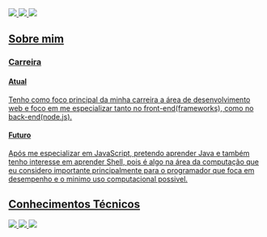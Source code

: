 <a href = "https://www.youtube.com/channel/UCIQr9bFe6j6ZnPnfj3vkT7Q" rel="nofollow">
   <img src="https://img.shields.io/badge/On1Code-%23FF0000.svg?style=for-the-badge&logo=YouTube&logoColor=white">
 <a href = "https://www.linkedin.com/in/gabrielhenrique/" rel="nofollow">
   <img src="https://img.shields.io/badge/Gabriel Henrique-%230077B5.svg?style=for-the-badge&logo=linkedin&logoColor=white">
 <a href = "https://www.instagram.com/on1code/" rel="nofollow">
   <img src="https://img.shields.io/badge/On1Code-%23E4405F.svg?style=for-the-badge&logo=Instagram&logoColor=white">

## Sobre mim
   <h3>Carreira</h3>
    <h4>Atual</h4>
    Tenho como foco principal da minha carreira a área de desenvolvimento web 
    e foco em me especializar tanto no front-end(frameworks), como no back-end(node.js).
    <h4>Futuro</h4>   
    Após me especializar em JavaScript, pretendo aprender Java e também tenho interesse
    em aprender Shell, pois é algo na área da computação que eu considero importante
    principalmente para o programador que foca em desempenho e o minimo uso computacional
    possivel.
    
## Conhecimentos Técnicos

<img src="https://img.shields.io/badge/css3-%231572B6.svg?style=for-the-badge&logo=css3&logoColor=white)"> <img src="https://img.shields.io/badge/html5-%23E34F26.svg?style=for-the-badge&logo=html5&logoColor=white">
<img src = "https://img.shields.io/badge/javascript-%23323330.svg?style=for-the-badge&logo=javascript&logoColor=%23F7DF1E">
